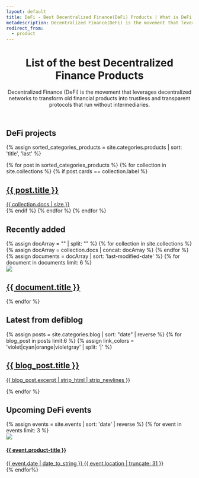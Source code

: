 ```yaml
---
layout: default
title: DeFi - Best Decentralized Finance(DeFi) Products | What is DeFi in Crypto
metadescription: Decentralized Finance(DeFi) is the movement that leverages decentralized networks to transform old financial products into trustless and transparent protocols.
redirect_from:
  - product
---
```

<header class='main-page-header'>
	<h1>List of the best Decentralized Finance Products</h1>
	<span>
	Decentralized Finance (DeFi) is the movement that leverages decentralized networks to transform old financial products into trustless and transparent protocols that run without intermediaries.
	</span>
</header>

<h2 class='defi_projects_annotation'>DeFi projects</h2>

<section class="tiles">
{% assign sorted_categories_products = site.categories.products | sort: 'title', 'last' %}

{% for post in sorted_categories_products %}
	{% for collection in site.collections %}
		{% if post.cards == collection.label %}
			<article class="style{{ forloop.index | random_number: 0, 10 }}">
				<a href="{{ post.url | prepend:site.baseurl | prepend:site.url }}">
					<h2>{{ post.title }}</h2>
					<span>{{ collection.docs | size }}</span>
				</a>
			</article>
		{% endif %}
	{% endfor %}
{% endfor %}
</section>
<h2 class='recently_added_annotation'>Recently added</h2>
<section class="tiles" id='recently_added_section'>
    {% assign docArray = "" | split: "" %}
    {% for collection in site.collections %}
        {% assign docArray = collection.docs | concat: docArray %}
    {% endfor %}
    {% assign documents = docArray | sort: 'last-modified-date' %}
    {% for document in documents limit: 6 %}
		<article>
			<a class='recent_blog_link' href="{{ document.product-url }}">
				<img src="{{ document.image }}">
				<h2>{{ document.title }}</h2>
			</a>
		</article>
    {% endfor %}
</section>
<h2 class='recently_added_annotation'>Latest from defi<span>blog</span></h2>
<section class='latest_blog_sneak_peak'>
	{% assign posts = site.categories.blog | sort: "date" | reverse  %}
	{% for blog_post in posts limit:6 %}
	{% assign link_colors = 'violet|cyan|orange|violetgray' | split: '|' %}
		<article class='latest_blog_link recent-blog-color_{{ forloop.index | random_item: link_colors }}'>
			<a  href="{{ blog_post.permalink | prepend: '/' | prepend:site.baseurl | prepend:site.url }}">
				<h2>{{ blog_post.title }}</h2>
				<p>{{ blog_post.excerpt | strip_html | strip_newlines }}</p>
			</a>
		</article>
	{% endfor %}
</section>
<h2 class='recently_added_annotation'>Upcoming DeFi events</h2>
<section class='upcoming_events_cards'>
{% assign events = site.events | sort: 'date' | reverse %}
{% for event in events limit: 3 %}
<article>
	<a href='{{event.product-url}}'>
		<img src='{{event.image}}'>
		<div class='event_card_info_part'>
			<h4>{{ event.product-title }}</h4>
			<div class='event_card_details'>
				<date>
					{{ event.date | date_to_string }}
				</date>
				<span> {{ event.location | truncate: 31 }} </span>
			</div>
		</div>
	</a>
</article>
{% endfor%}
</section>